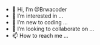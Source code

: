 - 👋 Hi, I’m @Brwacoder
- 👀 I’m interested in ...
- 🌱 I’m new to coding ...
- 💞️ I’m looking to collaborate on ...
- 📫 How to reach me ...

<!---
Brwacoder/Brwacoder is a ✨ special ✨ repository because its `README.md` (this file) appears on your GitHub profile.
You can click the Preview link to take a look at your changes.
--->
